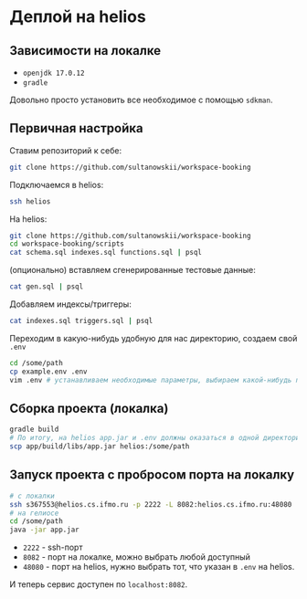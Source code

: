 # Деплой на helios

## Зависимости на локалке

- `openjdk 17.0.12`
- `gradle`

Довольно просто установить все необходимое с помощью `sdkman`.

## Первичная настройка

Ставим репозиторий к себе:

```bash
git clone https://github.com/sultanowskii/workspace-booking
```

Подключаемся в helios:

```bash
ssh helios
```

На helios:

```bash
git clone https://github.com/sultanowskii/workspace-booking
cd workspace-booking/scripts
cat schema.sql indexes.sql functions.sql | psql
```

(опционально) вставляем сгенерированные тестовые данные:

```bash
cat gen.sql | psql
```

Добавляем индексы/триггеры:

```bash
cat indexes.sql triggers.sql | psql
```

Переходим в какую-нибудь удобную для нас директорию, создаем свой `.env`

```bash
cd /some/path
cp example.env .env
vim .env # устанавливаем необходимые параметры, выбираем какой-нибудь порт
```

## Сборка проекта (локалка)

```bash
gradle build
# По итогу, на helios app.jar и .env должны оказаться в одной директории
scp app/build/libs/app.jar helios:/some/path
```

## Запуск проекта с пробросом порта на локалку

```bash
# с локалки
ssh s367553@helios.cs.ifmo.ru -p 2222 -L 8082:helios.cs.ifmo.ru:48080
# на гелиосе
cd /some/path
java -jar app.jar
```

- `2222` - ssh-порт
- `8082` - порт на локалке, можно выбрать любой доступный
- `48080` - порт на helios, нужно выбрать тот, что указан в `.env` на helios.

И теперь сервис доступен по `localhost:8082`.
